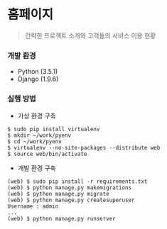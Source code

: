 # 홈페이지
> 간략한 프로젝트 소개와 고객들의 서비스 이용 현황

### 개발 환경
- Python (3.5.1)
- Django (1.9.6)

### 실행 방법
- 가상 환경 구축
```
$ sudo pip install virtualenv
$ mkdir ~/work/pyenv
$ cd ~/work/pyenv
$ virtualenv --no-site-packages --distribute web
$ source web/bin/activate
```
- 개발 환경 구축
```
(web) $ sudo pip install -r requirements.txt
(web) $ python manage.py makemigrations
(web) $ python manage.py migrate
(web) $ python manage.py createsuperuser
Username : admin
...
(web) $ python manage.py runserver
```
